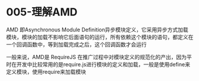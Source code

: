 # 005-理解AMD

<motto></motto>

AMD 即Asynchronous Module Definition异步模块定义，它采用异步方式加载模块，模块的加载不影响它后面语句的运行，所有依赖这个模块的语句，都定义在一个回调函数中，等到加载完成之后，这个回调函数才会运行

一般来说，AMD是 RequireJS 在推广过程中对模块定义的规范化的产出，因为平时在开发中比较常用的是require.js进行模块的定义和加载，一般是使用define来定义模块，使用require来加载模块